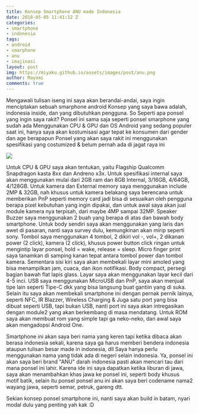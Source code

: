 ```yaml
---
title: Konsep Smartphone ANU made Indonesia
date: 2018-05-05 11:41:12 Z
categories:
- smartphone
- indonesia
tags:
- android
- smarphone
- anu
- imajinasi
layout: post
img: https://miyaku.github.io/assets/images/post/anu.png
author: Mayomi
comments: true
---
```


Mengawali tulisan iseng ini saya akan berandai-andai, saya ingin menciptakan sebuah smarphone android 
Konsep yang saya bawa adalah, indonesia inside, dan yang dibutuhkan pengguna. So
Seperti apa ponsel yang ingin saya rakit? Ponsel ini sama saja seperti ponsel smarphone yang sudah ada
Menggunakan CPU & GPU dan OS Android yang sedang populer saat ini, hanya saya akan kostumisasi agar tepat ke konsumen dari gender dan age berapapun
Ponsel yang akan saya rakit ini menggunakan spesifikasi yang costumized & belum pernah ada di jagat raya ini

<a href="https://miyaku.github.io/assets/dsg/anu.pdf"><img src="https://miyaku.github.io/assets/images/post/anu.png"></a>

Untuk CPU & GPU saya akan tentukan, yaitu Flagship Qualcomm Snapdragon kasta 8xx dan Andreno x3x.
Untuk spesifikasi internal saya akan menggunakan mulai dari 2GB ram dan 8GB Internal, 3/16GB, 4/64GB, 4/128GB.
Untuk kamera dan External memory saya menggunakan include 2MP & 32GB, nah khusus untuk kamera belakang saya berencana untuk memberikan PnP seperti memory card
jadi bisa di sesuaikan oleh pengguna berapa pixel kebutuhan yang ingin dipakai, dan untuk awal saya akan jual module kamera nya terpisah, dari maybe 4MP sampai 32MP.
Speaker Buzzer saya menggunakan 2 buah yang berapa di atas dan bawah body smartphone.
Untuk body sendiri saya akan menggunakan yang laris dan awet di pasaran, nanti saya survey dulu, kemungkinan akan mirip seperti sony.
Tombol saya menggunakan 4 tombol, 2 dikiri vol -, vol+, 2 dikanan power (2 click), kamera (2 click), khusus power button click ringan untuk mengintip layar ponsel, hold = wake, release = sleep.
Micro finger print saya tanamkan di samping kanan tepat antara tombol power dan tombol kamera. 
Sementara sisi kiri saya akan membekali layar mini amoled yang bisa menampilkan jam, cuaca, dan ikon notifikasi.
Body compact, persegi bagian bawah flat lapis glass.
Layar saya akan menggunakan layar kecil dari 4-5 inci.
USB saya menggunakan MicroUSB dan PnP, saya akan menjual tipe lain seperti Tipe-C dkk yang bisa langsung buat gantiin yang di suka.
Selain itu saya akan membekali smartphone ini dengan pernak pernik lainya, seperti NFC, IR Blazzer, Wireless Charging & Juga satu port yang bisa dibuat seperti USB, tapi bukan USB, nanti port ini saya akan intregasikan dengan module2 yang akan berkembang di masa mendatang.
Untuk ROM saya akan membuat rom yang simple tapi ga neko-neko, dan awal saya akan mengadopsi Android One.

Smartphone ini akan saya beri nama yang keren tapi ketika dibaca akan berasa indonesia sekali, karena saya ga harus memberi bendera indonesia ataupun tulisan besar made in indonesia, dll
Saya hanya perlu menggunakan nama yang tidak ada di negeri selain indonesia. Ya, ponsel ini akan saya beri brand "ANU" darah indonesia pasti akan mencari tau dari mana ponsel ini lahir.
Karena ide ini saya dapatkan ketika liburan di jawa, saya akan menambahkan khas jawa ke ponsel ini, seperti body khusus motif batik, selain itu ponsel ponsel anu ini akan saya beri codename nama2 wayang jawa, seperti semar, petruk, gareng dtt.

Sekian konsep ponsel smartphone ini, nanti saya akan build in batam, nyari modal dulu yang penting yah kak :D




